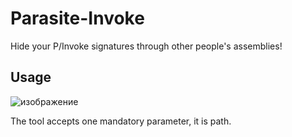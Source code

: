 # Parasite-Invoke
Hide your P/Invoke signatures through other people's assemblies!

## Usage
![изображение](https://github.com/MzHmO/Parasite-Invoke/assets/92790655/7932c49f-232e-4184-8059-d107f3470f2e)

The tool accepts one mandatory parameter, it is path.

```shell
```
